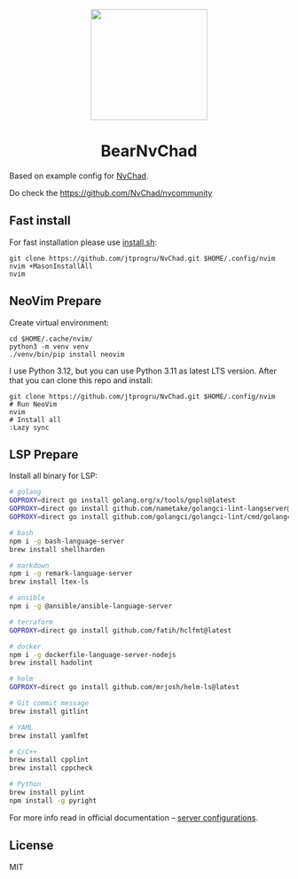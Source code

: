 <div align="center">
    <img src="https://nvchad.com/logo.svg" width=210", height="200">
</div>

<h1 align="center">BearNvChad</h1>

Based on example config for [NvChad](https://nvchad.com).

Do check the https://github.com/NvChad/nvcommunity

## Fast install

For fast installation please use [install.sh](install.sh):

```shell
git clone https://github.com/jtprogru/NvChad.git $HOME/.config/nvim
nvim +MasonInstallAll
nvim
```

## NeoVim Prepare

Create virtual environment:

```shell
cd $HOME/.cache/nvim/
python3 -m venv venv
./venv/bin/pip install neovim
```

I use Python 3.12, but you can use Python 3.11 as latest LTS version. After that you can clone this repo and install:

```shell
git clone https://github.com/jtprogru/NvChad.git $HOME/.config/nvim
# Run NeoVim
nvim
# Install all
:Lazy sync
```

## LSP Prepare

Install all binary for LSP:

```bash
# golang
GOPROXY=direct go install golang.org/x/tools/gopls@latest
GOPROXY=direct go install github.com/nametake/golangci-lint-langserver@latest
GOPROXY=direct go install github.com/golangci/golangci-lint/cmd/golangci-lint@latest

# bash
npm i -g bash-language-server
brew install shellharden

# markdown
npm i -g remark-language-server
brew install ltex-ls

# ansible
npm i -g @ansible/ansible-language-server

# terraform
GOPROXY=direct go install github.com/fatih/hclfmt@latest

# docker
npm i -g dockerfile-language-server-nodejs
brew install hadolint

# helm
GOPROXY=direct go install github.com/mrjosh/helm-ls@latest

# Git commit message
brew install gitlint

# YAML
brew install yamlfmt

# C/C++
brew install cpplint
brew install cppcheck

# Python
brew install pylint
npm install -g pyright
```

For more info read in official documentation – [server configurations](https://github.com/neovim/nvim-lspconfig/blob/master/doc/server_configurations.md).

## License

MIT
